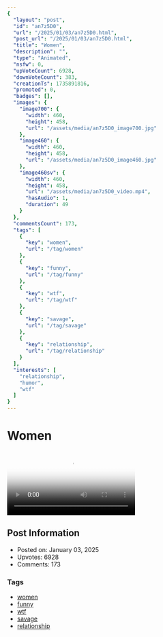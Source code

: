 ```yaml
---
{
  "layout": "post",
  "id": "an7z5D0",
  "url": "/2025/01/03/an7z5D0.html",
  "post_url": "/2025/01/03/an7z5D0.html",
  "title": "Women",
  "description": "",
  "type": "Animated",
  "nsfw": 0,
  "upVoteCount": 6928,
  "downVoteCount": 383,
  "creationTs": 1735891816,
  "promoted": 0,
  "badges": [],
  "images": {
    "image700": {
      "width": 460,
      "height": 458,
      "url": "/assets/media/an7z5D0_image700.jpg"
    },
    "image460": {
      "width": 460,
      "height": 458,
      "url": "/assets/media/an7z5D0_image460.jpg"
    },
    "image460sv": {
      "width": 460,
      "height": 458,
      "url": "/assets/media/an7z5D0_video.mp4",
      "hasAudio": 1,
      "duration": 49
    }
  },
  "commentsCount": 173,
  "tags": [
    {
      "key": "women",
      "url": "/tag/women"
    },
    {
      "key": "funny",
      "url": "/tag/funny"
    },
    {
      "key": "wtf",
      "url": "/tag/wtf"
    },
    {
      "key": "savage",
      "url": "/tag/savage"
    },
    {
      "key": "relationship",
      "url": "/tag/relationship"
    }
  ],
  "interests": [
    "relationship",
    "humor",
    "wtf"
  ]
}
---
```


# Women

<video controls playsinline loop poster="/assets/media/an7z5D0_image460.jpg">
  <source src="/assets/media/an7z5D0_video.mp4" type="video/mp4">
  Your browser does not support the video tag.
</video>

## Post Information

- Posted on: January 03, 2025
- Upvotes: 6928
- Comments: 173

### Tags

- [women](/tag/women)
- [funny](/tag/funny)
- [wtf](/tag/wtf)
- [savage](/tag/savage)
- [relationship](/tag/relationship)

